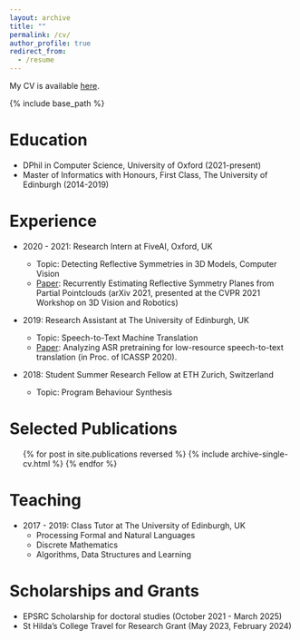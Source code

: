 ```yaml
---
layout: archive
title: ""
permalink: /cv/
author_profile: true
redirect_from:
  - /resume
---
```



My CV is available [here](https://github.com/mihaela-stoian/mihaela-stoian.github.io/blob/main/files/cv/MihaelaCatalinaStoian_CV09.pdf).

{% include base_path %}

Education
======
* DPhil in Computer Science, University of Oxford (2021-present)
* Master of Informatics with Honours, First Class, The University of Edinburgh (2014-2019)

Experience
======
* 2020 - 2021: Research Intern at FiveAI, Oxford, UK
  + Topic: Detecting Reflective Symmetries in 3D Models, Computer Vision
  + [Paper](https://arxiv.org/abs/2106.16129): Recurrently Estimating Reflective Symmetry Planes from Partial Pointclouds (arXiv 2021, presented at the CVPR 2021 Workshop on 3D Vision and Robotics)

* 2019: Research Assistant at The University of Edinburgh, UK
  + Topic: Speech-to-Text Machine Translation
  + [Paper](https://arxiv.org/abs/1910.10762): Analyzing ASR pretraining for low-resource speech-to-text translation (in
  Proc. of ICASSP 2020).


* 2018: Student Summer Research Fellow at ETH Zurich, Switzerland
  + Topic: Program Behaviour Synthesis



Selected Publications
======
  <ul>{% for post in site.publications reversed %}
    {% include archive-single-cv.html %}
  {% endfor %}</ul>
  

      
Teaching
======
* 2017 - 2019: Class Tutor at The University of Edinburgh, UK
  + Processing Formal and Natural Languages
  + Discrete Mathematics
  + Algorithms, Data Structures and Learning
  
Scholarships and Grants
======
* EPSRC Scholarship for doctoral studies (October 2021 - March 2025)
* St Hilda’s College Travel for Research Grant (May 2023, February 2024)